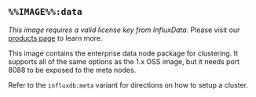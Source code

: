 ## `%%IMAGE%%:data`

*This image requires a valid license key from InfluxData.* Please visit our [products page](https://www.influxdata.com/products/) to learn more.

This image contains the enterprise data node package for clustering. It supports all of the same options as the 1.x OSS image, but it needs port 8088 to be exposed to the meta nodes.

Refer to the `influxdb:meta` variant for directions on how to setup a cluster.
